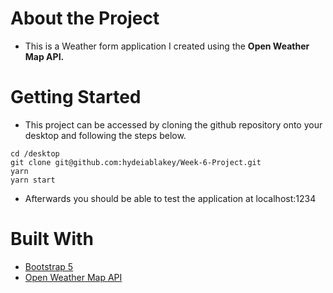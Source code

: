 # About the Project

- This is a Weather form application I created using the **Open Weather Map API.**

# Getting Started
- This project can be accessed by cloning the github repository onto your desktop and following the steps below. 
```
cd /desktop
git clone git@github.com:hydeiablakey/Week-6-Project.git
yarn 
yarn start 
```
- Afterwards you should be able to test the application at localhost:1234

# Built With

* [Bootstrap 5](https://getbootstrap.com/)
* [Open Weather Map API](https://openweathermap.org/api)
